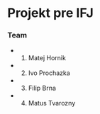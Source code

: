 # Projekt pre IFJ

### Team
* 1. Matej Hornik
* 2. Ivo Prochazka
* 3. Filip Brna
* 4. Matus Tvarozny
